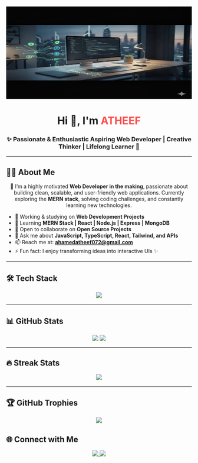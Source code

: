 <!-- Banner -->
<p align="center">
  <img src="https://github.com/AhamedAtheef/AhamedAtheef/blob/main/assets/banner.jpg?raw=true" 
       alt="Banner" width="850" height="250" />
</p>

<h1 align="center">Hi 👋, I'm <span style="color:#ff4b4b;">ATHEEF</span></h1>
<h3 align="center">✨ Passionate & Enthusiastic Aspiring Web Developer | Creative Thinker | Lifelong Learner 🚀</h3>

---

## 👨‍💻 About Me  
<p align="center">
🌟 I’m a highly motivated <b>Web Developer in the making</b>, passionate about building clean, scalable, and user-friendly web applications.  
Currently exploring the <b>MERN stack</b>, solving coding challenges, and constantly learning new technologies.  
</p>

- 🔭 Working & studying on **Web Development Projects**  
- 🌱 Learning **MERN Stack | React | Node.js | Express | MongoDB**  
- 👯 Open to collaborate on **Open Source Projects**  
- 💬 Ask me about **JavaScript, TypeScript, React, Tailwind, and APIs**  
- 📫 Reach me at: **ahamedatheef072@gmail.com**  
- ⚡ Fun fact: I enjoy transforming ideas into interactive UIs ✨  

---

## 🛠️ Tech Stack  

<p align="center">
  <img src="https://skillicons.dev/icons?i=html,css,js,ts,react,tailwind,nodejs,express,mongodb,git,github,vscode,supabase" />
</p>

---

## 📊 GitHub Stats  

<p align="center">
  <img src="https://github-readme-stats.vercel.app/api?username=AhamedAtheef&show_icons=true&theme=tokyonight" height="180px" />
  <img src="https://github-readme-stats.vercel.app/api/top-langs/?username=AhamedAtheef&layout=compact&theme=tokyonight" height="180px" />
</p>

---

## 🔥 Streak Stats  

<p align="center">
  <img src="https://github-readme-streak-stats.herokuapp.com?user=AhamedAtheef&theme=tokyonight" />
</p>


---

## 🏆 GitHub Trophies  

<p align="center">
  <img src="https://github-profile-trophy.vercel.app/?username=AhamedAtheef&theme=radical&no-frame=true&no-bg=true&margin-w=15&margin-h=15" />
</p>



## 🌐 Connect with Me  

<p align="center">
  <a href="https://www.linkedin.com/in/ahamed-atheef-50b117385">
    <img src="https://skillicons.dev/icons?i=linkedin" />
  </a>
  <a href="mailto:ahamedatheef072@gmail.com">
    <img src="https://skillicons.dev/icons?i=gmail" />
  </a>
</p>
